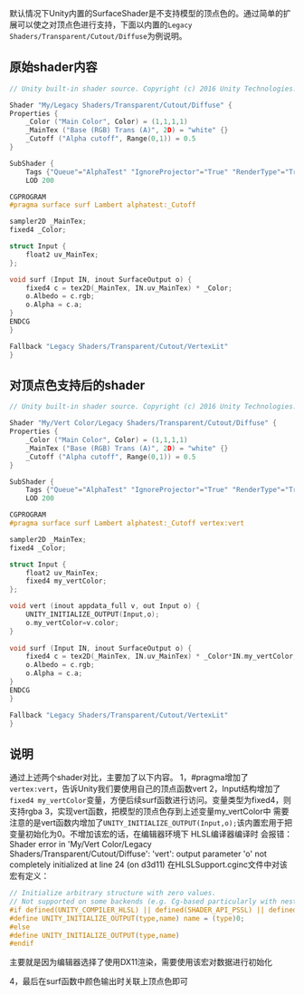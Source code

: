 默认情况下Unity内置的SurfaceShader是不支持模型的顶点色的。通过简单的扩展可以使之对顶点色进行支持，下面以内置的``Legacy Shaders/Transparent/Cutout/Diffuse``为例说明。

## 原始shader内容
```c
// Unity built-in shader source. Copyright (c) 2016 Unity Technologies. MIT license (see license.txt)

Shader "My/Legacy Shaders/Transparent/Cutout/Diffuse" {
Properties {
    _Color ("Main Color", Color) = (1,1,1,1)
    _MainTex ("Base (RGB) Trans (A)", 2D) = "white" {}
    _Cutoff ("Alpha cutoff", Range(0,1)) = 0.5
}

SubShader {
    Tags {"Queue"="AlphaTest" "IgnoreProjector"="True" "RenderType"="TransparentCutout"}
    LOD 200

CGPROGRAM
#pragma surface surf Lambert alphatest:_Cutoff

sampler2D _MainTex;
fixed4 _Color;

struct Input {
    float2 uv_MainTex;
};

void surf (Input IN, inout SurfaceOutput o) {
    fixed4 c = tex2D(_MainTex, IN.uv_MainTex) * _Color;
    o.Albedo = c.rgb;
    o.Alpha = c.a;
}
ENDCG
}

Fallback "Legacy Shaders/Transparent/Cutout/VertexLit"
}
```

## 对顶点色支持后的shader
```c
// Unity built-in shader source. Copyright (c) 2016 Unity Technologies. MIT license (see license.txt)

Shader "My/Vert Color/Legacy Shaders/Transparent/Cutout/Diffuse" {
Properties {
    _Color ("Main Color", Color) = (1,1,1,1)
    _MainTex ("Base (RGB) Trans (A)", 2D) = "white" {}
    _Cutoff ("Alpha cutoff", Range(0,1)) = 0.5
}

SubShader {
    Tags {"Queue"="AlphaTest" "IgnoreProjector"="True" "RenderType"="TransparentCutout"}
    LOD 200

CGPROGRAM
#pragma surface surf Lambert alphatest:_Cutoff vertex:vert

sampler2D _MainTex;
fixed4 _Color;

struct Input {
    float2 uv_MainTex;
	fixed4 my_vertColor;
};

void vert (inout appdata_full v, out Input o) {
    UNITY_INITIALIZE_OUTPUT(Input,o);
    o.my_vertColor=v.color;
}
		 
void surf (Input IN, inout SurfaceOutput o) {
    fixed4 c = tex2D(_MainTex, IN.uv_MainTex) * _Color*IN.my_vertColor;
    o.Albedo = c.rgb;
    o.Alpha = c.a;
}
ENDCG
}

Fallback "Legacy Shaders/Transparent/Cutout/VertexLit"
}
```

## 说明
通过上述两个shader对比，主要加了以下内容。
1，#pragma增加了``vertex:vert``，告诉Unity我们要使用自己的顶点函数vert
2，Input结构增加了``fixed4 my_vertColor``变量，方便后续surf函数进行访问。变量类型为fixed4，则支持rgba
3，实现vert函数，把模型的顶点色存到上述变量my_vertColor中
需要注意的是vert函数内增加了``UNITY_INITIALIZE_OUTPUT(Input,o);``该内置宏用于把变量初始化为0。不增加该宏的话，在编辑器环境下 HLSL编译器编译时 会报错：Shader error in 'My/Vert Color/Legacy Shaders/Transparent/Cutout/Diffuse': 'vert': output parameter 'o' not completely initialized at line 24 (on d3d11)
在HLSLSupport.cginc文件中对该宏有定义：
```c
// Initialize arbitrary structure with zero values.
// Not supported on some backends (e.g. Cg-based particularly with nested structs).
#if defined(UNITY_COMPILER_HLSL) || defined(SHADER_API_PSSL) || defined(UNITY_COMPILER_HLSLCC)
#define UNITY_INITIALIZE_OUTPUT(type,name) name = (type)0;
#else
#define UNITY_INITIALIZE_OUTPUT(type,name)
#endif
```
主要就是因为编辑器选择了使用DX11渲染，需要使用该宏对数据进行初始化

4，最后在surf函数中颜色输出时关联上顶点色即可